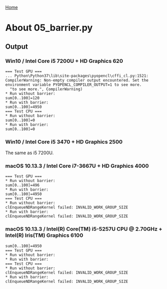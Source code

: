 [Home](../../../#overview)

# About 05_barrier.py

## Output

### Win10 / Intel Core i5 7200U + HD Graphics 620

```
=== Test GPU ===
... Python\Python37\lib\site-packages\pyopencl\cffi_cl.py:1521: CompilerWarning: Non-empty compiler output encountered. Set the environment variable PYOPENCL_COMPILER_OUTPUT=1 to see more.
  "to see more.", CompilerWarning)
* Run without barrier:
sum[0..100]=120
* Run with barrier:
sum[0..100]=4950
=== Test CPU ===
* Run without barrier:
sum[0..100]=0
* Run with barrier:
sum[0..100]=0
```

### Win10 / Intel Core i5 3470 + HD Graphics 2500

The same as i5 7200U.

### macOS 10.13.3 / Intel Core i7-3667U + HD Graphics 4000

```
=== Test GPU ===
* Run without barrier:
sum[0..100]=496
* Run with barrier:
sum[0..100]=4950
=== Test CPU ===
* Run without barrier:
clEnqueueNDRangeKernel failed: INVALID_WORK_GROUP_SIZE
* Run with barrier:
clEnqueueNDRangeKernel failed: INVALID_WORK_GROUP_SIZE
```

### macOS 10.13.3 / Intel(R) Core(TM) i5-5257U CPU @ 2.70GHz + Intel(R) Iris(TM) Graphics 6100

```
sum[0..100]=4950
=== Test GPU ===
* Run without barrier:
* Run with barrier:
=== Test CPU ===
* Run without barrier:
clEnqueueNDRangeKernel failed: INVALID_WORK_GROUP_SIZE
* Run with barrier:
clEnqueueNDRangeKernel failed: INVALID_WORK_GROUP_SIZE
```
